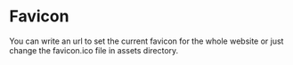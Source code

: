 # Favicon

You can write an url to set the current favicon for the whole website or just change the favicon.ico file in assets directory.
